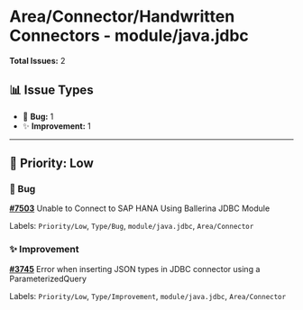 # Area/Connector/Handwritten Connectors - module/java.jdbc

**Total Issues:** 2

## 📊 Issue Types

- 🐛 **Bug:** 1
- ✨ **Improvement:** 1

---

## 🔵 Priority: Low

### 🐛 Bug

**[#7503](https://github.com/ballerina-platform/ballerina-library/issues/7503)** Unable to Connect to SAP HANA Using Ballerina JDBC Module

Labels: `Priority/Low`, `Type/Bug`, `module/java.jdbc`, `Area/Connector`

### ✨ Improvement

**[#3745](https://github.com/ballerina-platform/ballerina-library/issues/3745)** Error when inserting JSON types in JDBC connector using a ParameterizedQuery

Labels: `Priority/Low`, `Type/Improvement`, `module/java.jdbc`, `Area/Connector`

